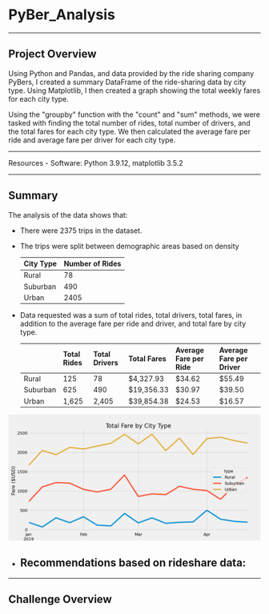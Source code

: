 # PyBer_Analysis

---
## Project Overview 

Using Python and Pandas, and data provided by the ride sharing company PyBers, I created a summary DataFrame of the ride-sharing data by city type. Using Matplotlib, I then created a graph showing the total weekly fares for each city type. 

Using the "groupby" function with the "count" and "sum" methods, we were tasked with finding the total number of rides, total number of drivers, and the total fares for each city type. We then calculated the average fare per ride and average fare per driver for each city type. 


---
Resources  - Software: Python 3.9.12, matplotlib 3.5.2

---
## Summary 

The analysis of the data shows that: 
  - There were 2375 trips in the dataset. 

  - The trips were split between demographic areas based on density
  
    |City Type|Number of Rides|
    |---|---|
    |Rural     |     78|
    |Suburban|       490|
     |Urban|         2405|
    
  - Data requested was a sum of total rides, total drivers, total fares, in addition to the average fare per ride and driver, and total fare by city type.


    |         |Total Rides	  |Total Drivers	  |Total Fares	  |Average Fare per Ride	  |Average Fare per Driver|
    |---          |-------        |-------          |-------        |-------                  |------- 
    |Rural	  |125	          |78	              |$4,327.93	    |$34.62	                  |$55.49|
    |Suburban	|625	|490	|$19,356.33	|$30.97	|$39.50|
    |Urban	|1,625	|2,405	|$39,854.38	|$24.53	|$16.57|

![analysis/Pyber_fare_summary.png](analysis/Pyber_fare_summary.png)
    
  - Recommendations based on rideshare data:
    -

---
## Challenge Overview


